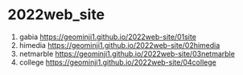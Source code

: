 # 2022web_site
1. gabia https://geominji1.github.io/2022web-site/01site
1. himedia https://geominji1.github.io/2022web-site/02himedia
1. netmarble https://geominji1.github.io/2022web-site/03netmarble
1. college https://geominji1.github.io/2022web-site/04college

